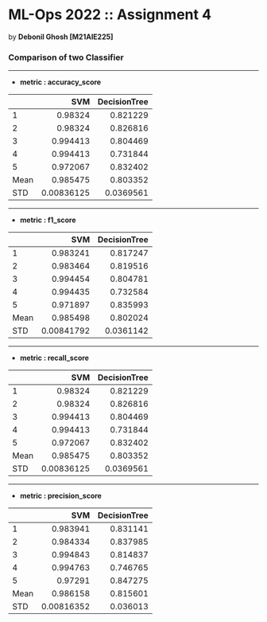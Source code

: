 
# ML-Ops 2022 :: Assignment 4

 by **Debonil Ghosh [M21AIE225]**

### Comparison of two Classifier ###

____________________________

 - **metric : accuracy_score** 

|      |        SVM |   DecisionTree |
|:-----|-----------:|---------------:|
| 1    | 0.98324    |      0.821229  |
| 2    | 0.98324    |      0.826816  |
| 3    | 0.994413   |      0.804469  |
| 4    | 0.994413   |      0.731844  |
| 5    | 0.972067   |      0.832402  |
| Mean | 0.985475   |      0.803352  |
| STD  | 0.00836125 |      0.0369561 |
____________________________

 - **metric : f1_score** 

|      |        SVM |   DecisionTree |
|:-----|-----------:|---------------:|
| 1    | 0.983241   |      0.817247  |
| 2    | 0.983464   |      0.819516  |
| 3    | 0.994454   |      0.804781  |
| 4    | 0.994435   |      0.732584  |
| 5    | 0.971897   |      0.835993  |
| Mean | 0.985498   |      0.802024  |
| STD  | 0.00841792 |      0.0361142 |
____________________________

 - **metric : recall_score** 

|      |        SVM |   DecisionTree |
|:-----|-----------:|---------------:|
| 1    | 0.98324    |      0.821229  |
| 2    | 0.98324    |      0.826816  |
| 3    | 0.994413   |      0.804469  |
| 4    | 0.994413   |      0.731844  |
| 5    | 0.972067   |      0.832402  |
| Mean | 0.985475   |      0.803352  |
| STD  | 0.00836125 |      0.0369561 |
____________________________

 - **metric : precision_score** 

|      |        SVM |   DecisionTree |
|:-----|-----------:|---------------:|
| 1    | 0.983941   |       0.831141 |
| 2    | 0.984334   |       0.837985 |
| 3    | 0.994843   |       0.814837 |
| 4    | 0.994763   |       0.746765 |
| 5    | 0.97291    |       0.847275 |
| Mean | 0.986158   |       0.815601 |
| STD  | 0.00816352 |       0.036013 |

